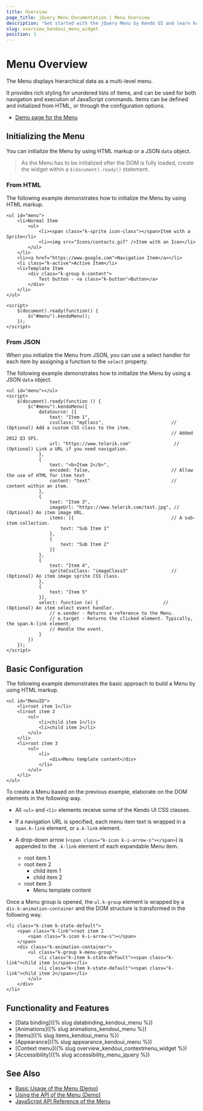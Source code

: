 ```yaml
---
title: Overview
page_title: jQuery Menu Documentation | Menu Overview
description: "Get started with the jQuery Menu by Kendo UI and learn how to create, initialize, and enable the widget."
slug: overview_kendoui_menu_widget
position: 1
---
```


# Menu Overview

The Menu displays hierarchical data as a multi-level menu.

It provides rich styling for unordered lists of items, and can be used for both navigation and execution of JavaScript commands. Items can be defined and initialized from HTML, or through the configuration options.

* [Demo page for the Menu](https://demos.telerik.com/kendo-ui/menu/index)

## Initializing the Menu

You can initialize the Menu by using HTML markup or a JSON `data` object.

> As the Menu has to be initialized after the DOM is fully loaded, create the widget within a `$(document).ready()` statement.

### From HTML

The following example demonstrates how to initialize the Menu by using HTML markup.

    <ul id="menu">
        <li>Normal Item
            <ul>
                <li><span class="k-sprite icon-class"></span>Item with a Sprite</li>
                <li><img src="Icons/contacts.gif" />Item with an Icon</li>
            </ul>
        </li>
        <li><a href="https://www.google.com">Navigation Item</a></li>
        <li class="k-active">Active Item</li>
        <li>Template Item
            <div class="k-group k-content">
                Test button - <a class="k-button">Button</a>
            </div>
        </li>
    </ul>

    <script>
        $(document).ready(function() {
            $("#menu").kendoMenu();
        });
    </script>

### From JSON

When you initialize the Menu from JSON, you can use a select handler for each item by assigning a function to the `select` property.

The following example demonstrates how to initialize the Menu by using a JSON `data` object.

    <ul id="menu"></ul>
    <script>
        $(document).ready(function () {
            $("#menu").kendoMenu({
                dataSource: [{
                    text: "Item 1",
                    cssClass: "myClass",                         // (Optional) Add a custom CSS class to the item.
                                                                 // Added 2012 Q3 SP1.
                    url: "https://www.telerik.com"                // (Optional) Link a URL if you need navigation.
                },
                {
                    text: "<b>Item 2</b>",
                    encoded: false,                              // Allow the use of HTML for item text
                    content: "text"                              // content within an item.
                },
                {
                    text: "Item 3",
                    imageUrl: "https://www.telerik.com/test.jpg", // (Optional) An item image URL.
                    items: [{                                    // A sub-item collection.
                        text: "Sub Item 1"
                    },
                    {
                        text: "Sub Item 2"
                    }]
                },
                {
                    text: "Item 4",
                    spriteCssClass: "imageClass3"                // (Optional) An item image sprite CSS class.
                },
                {
                    text: "Item 5"
                }],
                select: function (e) {                        // (Optional) An item select event handler.
                    // e.sender - Returns a reference to the Menu.
                    // e.target - Returns the clicked element. Typically, the span.k-link element.
                    // Handle the event.
                }
            })
        });
    </script>

## Basic Configuration

The following example demonstrates the basic approach to build a Menu by using HTML markup.

    <ul id="MenuID">
        <li>root item 1</li>
        <liroot item 2
            <ul>
                <li>child item 1</li>
                <li>child item 2</li>
            </ul>
        </li>
        <li>root item 3
            <ul>
                <li>
                    <div>Menu template content</div>
                </li>
            </ul>
        </li>
    </ul>


To create a Menu based on the previous example, elaborate on the DOM elements in the following way.

* All `<ul>` and `<li>` elements receive some of the Kendo UI CSS classes.
* If a navigation URL is specified, each menu item text is wrapped in a `span.k-link` element, or `a.k-link` element.
* A drop-down arrow (`<span class="k-icon k-i-arrow-s"></span>`) is appended to the `.k-link` element of each expandable Menu item.

    <ul id="MenuID" class="k-widget k-menu">
        <li class="k-item k-state-default"><span class="k-link">root item 1</span></li>
        <li class="k-item k-state-default">
            <span class="k-link">root item 2
                <span class="k-icon k-i-arrow-s"></span>
            </span>
            <ul class="k-group k-menu-group">
                <li class="k-item k-state-default"><span class="k-link">child item 1</span></li>
                <li class="k-item k-state-default"><span class="k-link">child item 2</span></li>
            </ul>
        </li>
        <li class="k-item k-state-default">
            <span class="k-link">root item 3
                <span class="k-icon k-i-arrow-s"></span>
            </span>
            <ul class="k-group k-menu-group">
                <li class="k-item k-state-default">
                    <div>Menu template content</div>
                </li>
            </ul>
        </li>
    </ul>

Once a Menu group is opened, the `ul.k-group` element is wrapped by a `div.k-animation-container` and the DOM structure is transformed in the following way.

    <li class="k-item k-state-default">
        <span class="k-link">root item 2
            <span class="k-icon k-i-arrow-s"></span>
        </span>
        <div class="k-animation-container">
            <ul class="k-group k-menu-group">
                <li class="k-item k-state-default"><span class="k-link">child item 1</span></li>
                <li class="k-item k-state-default"><span class="k-link">child item 2</span></li>
            </ul>
        </div>
    </li>

## Functionality and Features

* [Data binding]({% slug databinding_kendoui_menu %})
* [Animations]({% slug animations_kendoui_menu %})
* [Items]({% slug items_kendoui_menu %})
* [Appearance]({% slug appearance_kendoui_menu %})
* [Context menu]({% slug overview_kendoui_contextmenu_widget %})
* [Accessibility]({% slug accessibility_menu_jquery %})

## See Also

* [Basic Usage of the Menu (Demo)](https://demos.telerik.com/kendo-ui/menu/index)
* [Using the API of the Menu (Demo)](https://demos.telerik.com/kendo-ui/menu/api)
* [JavaScript API Reference of the Menu](/api/javascript/ui/menu)
